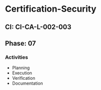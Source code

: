 # Certification-Security

## CI: CI-CA-L-002-003
## Phase: 07

### Activities
- Planning
- Execution
- Verification
- Documentation

